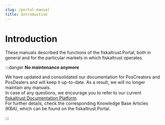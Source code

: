 ```yaml
---
slug: /portal-manual
title: Introduction
---
```


# Introduction

These manuals described the functions of the fiskaltrust.Portal, both in general and for the particular markets in which fiskaltrust operates.

:::danger **No maintenance anymore**

We have updated and consolidated our documentation for PosCreators and PosDealers and will keep it up-to-date. As a result, we will no longer maintain any manuals.  
In case of any questions, we encourage you to refer to our current [fiskaltrust Documentation Platform](https://docs.fiskaltrust.cloud).  
For further details, check the corresponding Knowledge Base Articles (KBA), which can be found on the fiskaltrust.Portal.

:::

